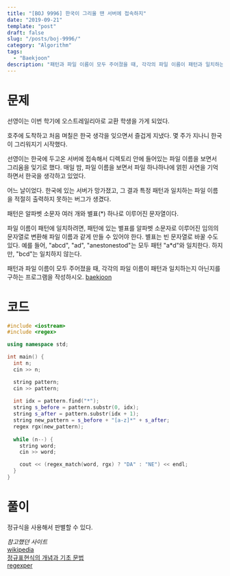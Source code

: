 ```yaml
---
title: "[BOJ 9996] 한국이 그리울 땐 서버에 접속하지"
date: "2019-09-21"
template: "post"
draft: false
slug: "/posts/boj-9996/"
category: "Algorithm"
tags:
  - "Baekjoon"
description: "패턴과 파일 이름이 모두 주어졌을 때, 각각의 파일 이름이 패턴과 일치하는지 아닌지를 구하는 프로그램을 작성하시오."
---
```


# 문제

선영이는 이번 학기에 오스트레일리아로 교환 학생을 가게 되었다. 

호주에 도착하고 처음 며칠은 한국 생각을 잊으면서 즐겁게 지냈다. 몇 주가 지나니 한국이 그리워지기 시작했다. 

선영이는 한국에 두고온 서버에 접속해서 디렉토리 안에 들어있는 파일 이름을 보면서 그리움을 잊기로 했다. 매일 밤, 파일 이름을 보면서 파일 하나하나에 얽힌 사연을 기억하면서 한국을 생각하고 있었다.

어느 날이었다. 한국에 있는 서버가 망가졌고, 그 결과 특정 패턴과 일치하는 파일 이름을 적절히 출력하지 못하는 버그가 생겼다.

패턴은 알파벳 소문자 여러 개와 별표(*) 하나로 이루어진 문자열이다.

파일 이름이 패턴에 일치하려면, 패턴에 있는 별표를 알파벳 소문자로 이루어진 임의의 문자열로 변환해 파일 이름과 같게 만들 수 있어야 한다. 별표는 빈 문자열로 바꿀 수도 있다. 예를 들어, "abcd", "ad", "anestonestod"는 모두 패턴 "a*d"와 일치한다. 하지만, "bcd"는 일치하지 않는다.

패턴과 파일 이름이 모두 주어졌을 때, 각각의 파일 이름이 패턴과 일치하는지 아닌지를 구하는 프로그램을 작성하시오. [baekjoon](https://www.acmicpc.net/problem/9996)

# 코드

```c++
#include <iostream>
#include <regex>

using namespace std;

int main() {
  int n;
  cin >> n;

  string pattern;
  cin >> pattern;
  
  int idx = pattern.find("*");
  string s_before = pattern.substr(0, idx);
  string s_after = pattern.substr(idx + 1);
  string new_pattern = s_before + "[a-z]*" + s_after;
  regex rgx(new_pattern);
  
  while (n--) {
    string word;
    cin >> word;

    cout << (regex_match(word, rgx) ? "DA" : "NE") << endl;
  }
}
```

# 풀이

정규식을 사용해서 판별할 수 있다.

*참고했던 사이트*  
[wikipedia](https://ko.wikipedia.org/wiki/정규_표현식)  
[정규표현식의 개념과 기초 문법](https://soooprmx.com/archives/7718)  
[regexper](https://regexper.com)
